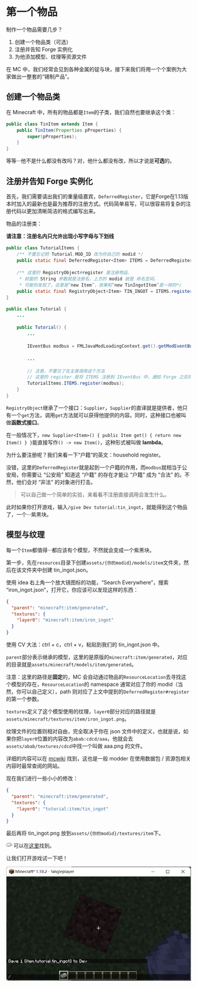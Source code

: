 # 第一个物品

制作一个物品需要几步？
1. 创建一个物品类（可选）
2. 注册并告知 Forge 实例化
3. 为他添加模型、纹理等资源文件

在 MC 中，我们经常会见到各种金属的锭与块，接下来我们将用一个个案例为大家做出一整套的“锡制产品”。

## 创建一个物品类

在 Minecraft 中，所有的物品都是`Item`的子类，我们自然也要继承这个类：

```java
public class TinItem extends Item {
    public TinItem(Properties pProperties) {
        super(pProperties);
    }
}
```

等等···他不是什么都没有改吗？对，他什么都没有改，所以才说是**可选**的。

## 注册并告知 Forge 实例化

首先，我们需要请出我们的重量级嘉宾，`DeferredRegister`，它是Forge在1.13版本时加入的最新也是最为推荐的注册方式。代码简单易写，可以很容易将复杂的注册代码以更加清晰简洁的格式编写出来。

物品的注册类：

**请注意：注册名内只允许出现小写字母与下划线**

```java
public class TutorialItems {
    /** 不要忘记把 Tutorial.MOD_ID 改为你自己的 modid */
    public static final DeferredRegister<Item> ITEMS = DeferredRegister.create(ForgeRegistries.ITEMS, Tutorial.MOD_ID);

    /** 这里的 RegistryObject#register 是注册物品.
     * 前面的 String 参数就是注册名，上方的 modid 就是 命名空间。
     * 可能你发现了，这里是“new Item”，效果和“new TinIngotItem”是一样的*/
    public static final RegistryObject<Item> TIN_INGOT = ITEMS.register("tin_ingot", () -> new Item(new Item.Properties()));
}
```

```java
public class Tutorial {
    ...

    public Tutorial() {
        ...

        IEventBus modbus = FMLJavaModLoadingContext.get().getModEventBus();
        
        ...

        // 注意，不要忘了在主类调用这个方法
        // 这里的 register 是将 ITEMS 注册到 IEventBus 中，通知 Forge 之后将该 DeferredRegister 中的对象实例化
        TutorialItems.ITEMS.register(modbus);
    }
}
```

`RegistryObject`继承了一个接口：`Supplier`，`Supplier`的直译就是提供者，他只有一个`get`方法，调用`get`方法就可以获得他提供的内容。同时，这种接口也被叫做**函数式接口**。

在一般情况下，`new Supplier<Item>() { public Item get() { return new Item() } }`能直接写作`() -> new Item()`，这种形式被叫做 **lambda**。

为什么要注册呢？我们来看一下“户籍”的英文：household register。

没错，这里的`DeferredRegister`就是起到一个户籍的作用，而`modbus`就相当于公安局，你需要让 “公安局” 知道这 “户籍” 的存在才能让 “户籍” 成为 “合法” 的。不然，他们会对 “非法” 的对象进行打击。

> 可以自己做一个简单的实验，来看看不注册直接调用会发生什么。

此时如果你打开游戏，输入`/give Dev tutorial:tin_ingot`，就能得到这个物品了，一个···紫黑块。

## 模型与纹理

每一个`Item`都值得···都应该有个模型，不然就会变成一个紫黑块。

第一步，先在`resources`目录下创建`assets/{你的modid}/models/item`文件夹，然后在该文件夹中创建 tin_ingot.json。

使用 idea 右上角一个放大镜图标的功能，“Search Everywhere”，搜索 “iron_ingot.json”，打开它，你应该可以发现这样的东西：

```json
{
  "parent": "minecraft:item/generated",
  "textures": {
    "layer0": "minecraft:item/iron_ingot"
  }
}
```

使用 CV 大法：ctrl + c，ctrl + v，粘贴到我们的 tin_ingot.json 中。

`parent`部分表示继承的模型，这里的是原版的`minecraft:item/generated`，对应的目录就是`assets/minecraft/models/item/generated`。

注意：这里的路径是**固定**的，MC 会自动通过物品的`ResourceLocation`去寻找这个模型的存在，`ResourceLocation`的 namespace 通常对应了你的 modid（当然，你可以自己定义），path 则对应了上文中提到的`DeferredRegister#register`的第一个参数。

`textures`定义了这个模型使用的纹理，`layer0`部分对应的路径就是`assets/minecraft/textures/item/iron_ingot.png`。

纹理文件的位置则相对自由，完全取决于你在 json 文件中的定义，也就是说，如果你把`layer0`位置的内容改为`abab:cdcd/aaa`，他就会去`assets/abab/textures/cdcd`中找一个叫做 aaa.png 的文件。

详细的内容可以在 [mcwiki](https://minecraft.fandom.com/zh/wiki/%E6%A8%A1%E5%9E%8B) 找到，这也是一般 modder 在使用数据包 / 资源包相关内容时最常查阅的网站。

现在我们进行一些小小的修改：
```json
{
  "parent": "minecraft:item/generated",
  "textures": {
    "layer0": "tutorial:item/tin_ingot"
  }
}
```

最后再将 tin_ingot.png 放到`assets/{你的modid}/textures/item`下。

![tin_ingot](tin_ingot.png)
可以在[这里](https://github.com/TT432/ModdingTutorial118/blob/main/docs/1%E5%9F%BA%E7%A1%80/%E7%89%A9%E5%93%81/tin_ingot.png)找到。

让我们打开游戏试一下吧！

![1-1](1-1.png)